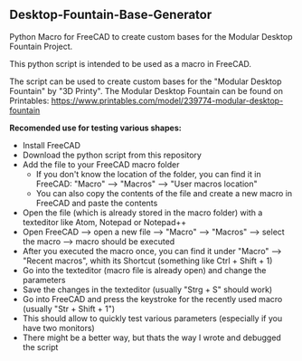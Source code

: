 ## Desktop-Fountain-Base-Generator
Python Macro for FreeCAD to create custom bases for the Modular Desktop Fountain Project.

This python script is intended to be used as a macro in FreeCAD.

The script can be used to create custom bases for the "Modular Desktop Fountain" by "3D Printy". 
The Modular Desktop Fountain can be found on Printables: https://www.printables.com/model/239774-modular-desktop-fountain

**__Recomended use for testing various shapes:__**
  <ul>
  <li>Install FreeCAD
  <li>Download the python script from this repository 
  <li>Add the file to your FreeCAD macro folder 
    <ul>
    <li>If you don't know the location of the folder, you can find it in FreeCAD: "Macro" --> "Macros" --> "User macros location" 
    <li>You can also copy the contents of the file and create a new macro in FreeCAD and paste the contents 
    </ul>
  <li>Open the file (which is already stored in the macro folder) with a texteditor like Atom, Notepad or Notepad++
   <li>Open FreeCAD --> open a new file --> "Macro" --> "Macros" --> select the macro --> macro should be executed
  <li>After you executed the macro once, you can find it under "Macro" --> "Recent macros", whith its Shortcut (something like Ctrl + Shift + 1)
   <li>Go into the texteditor (macro file is already open) and change the parameters 
   <li>Save the changes in the texteditor (usually "Strg + S" should work)
   <li>Go into FreeCAD and press the keystroke for the recently used macro (usually "Str + Shift + 1")
   <li>This should allow to quickly test various parameters (especially if you have two monitors)
   <li>There might be a better way, but thats the way I wrote and debugged the script
   </ul>
   
